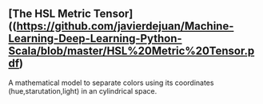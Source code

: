## [The HSL Metric Tensor]((https://github.com/javierdejuan/Machine-Learning-Deep-Learning-Python-Scala/blob/master/HSL%20Metric%20Tensor.pdf)


A mathematical model to separate colors using its coordinates (hue,starutation,light) in an cylindrical space.
